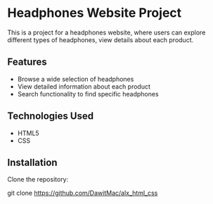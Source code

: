 # Headphones Website Project

This is a project for a headphones website, where users can explore different types of headphones, view details about each product.

## Features

- Browse a wide selection of headphones
- View detailed information about each product
- Search functionality to find specific headphones

## Technologies Used

- HTML5
- CSS

## Installation

Clone the repository:

git clone https://github.com/DawitMac/alx_html_css
